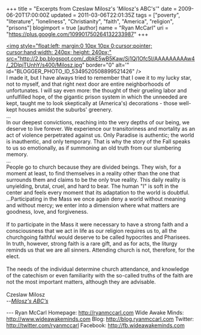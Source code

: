 +++
title = "Excerpts from Czeslaw Milosz's 'Milosz's ABC's'"
date = 2009-06-20T17:00:00Z
updated = 2011-03-06T22:01:35Z
tags = ["poverty", "literature", "loneliness", "Christianity", "faith", "America", "religion", "prisons"]
blogimport = true
[author]
	name = "Ryan McCarl"
	uri = "https://plus.google.com/109901750264132233987"
+++

<a onblur="try {parent.deselectBloggerImageGracefully();} catch(e) {}" href="http://2.bp.blogspot.com/_dbkE5wB5Kaw/Sj1Qj1Ofc5I/AAAAAAAAAw4/_2DIpjTUnhY/s1600-h/Milosz.jpg"><img style="float:left; margin:0 10px 10px 0;cursor:pointer; cursor:hand;width: 240px; height: 240px;" src="http://2.bp.blogspot.com/_dbkE5wB5Kaw/Sj1Qj1Ofc5I/AAAAAAAAAw4/_2DIpjTUnhY/s400/Milosz.jpg" border="0" alt='" id="BLOGGER_PHOTO_ID_5349520508899521426" /></a><br />I made it, but I have always tried to remember that I owe it to my lucky star, not to myself, and that right next door are entire neighborhoods of unfortunates.  I will say even more: the thought of their grueling labor and unfulfilled hope, of the gigantic prison system in which the unneeded are kept, taught me to look skeptically at (America's) decorations - those well-kept houses amidst the suburbs' greenery.<br />...<br />In our deepest convictions, reaching into the very depths of our being, we deserve to live forever.  We experience our transitoriness and mortality as an act of violence perpetrated against us.  Only Paradise is authentic; the world is inauthentic, and only temporary.  That is why the story of the Fall speaks to us so emotionally, as if summoning an old truth from our slumbering memory.<br />...<br />People go to church because they are divided beings.  They wish, for a moment at least, to find themselves in a reality other than the one that surrounds them and claims to be the only true reality.  This daily reality is unyielding, brutal, cruel, and hard to bear.  The human "I" is soft in the center and feels every moment that its adaptation to the world is doubtful.  ...Participating in the Mass we once again deny a world without meaning and without mercy; we enter into a dimension where what matters are goodness, love, and forgiveness.<br /><br />If to participate in the Mass it were necessary to have a strong faith and a consciousness that we act in life as our religion requires us to, all the churchgoing faithful would deserve to be called hypocrites and Pharisees.  In truth, however, strong faith is a rare gift, and as for acts, the liturgy reminds us that we are all sinners.  Attending church is not, therefore, for the elect.<br /><br />The needs of the individual determine church attendance, and knowledge of the catechism or even familiarity with the so-called truths of the faith are not the most important matters, although they are advisable.<br /><br />Czeslaw Milosz<br />--<em><a href="http://www.amazon.com/Miloszs-ABCs-Czeslaw-Milosz/dp/0374527954">Milosz's ABC's</a></em><div class="blogger-post-footer">---
Ryan McCarl
Homepage: http://ryanmccarl.com
Wide Awake Minds: http://www.wideawakeminds.com
Blog: http://blog.ryanmccarl.com
Twitter: http://twitter.com/ryanmccarl
Facebook: http://fb.wideawakeminds.com</div>
